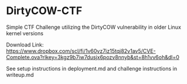 # DirtyCOW-CTF
Simple CTF Challenge utilizing the DirtyCOW vulnerability in older Linux kernel versions

Download Link: https://www.dropbox.com/scl/fi/1v60vz7iz15tqj82v1av5/CVE-Complete.ova?rlkey=3kgz9b7iw7dusjx6pozv8nnyb&st=8h1vv6oh&dl=0

See setup instructions in deployment.md and challenge instructions in writeup.md
